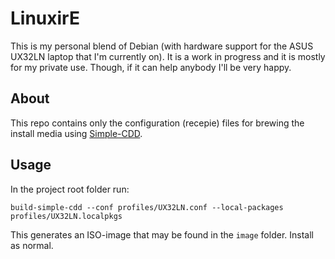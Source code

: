 # LinuxirE
This is my personal blend of Debian (with hardware support for the ASUS UX32LN laptop that I'm currently on). It is a work in progress and it is mostly for my private use. Though, if it can help anybody I'll be very happy.

## About
This repo contains only the configuration (recepie) files for brewing the install media using [Simple-CDD](https://wiki.debian.org/Simple-CDD). 

## Usage
In the project root folder run:

```build-simple-cdd --conf profiles/UX32LN.conf --local-packages profiles/UX32LN.localpkgs```

This generates an ISO-image that may be found in the ```image``` folder. Install as normal.

